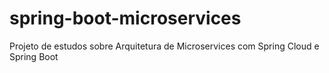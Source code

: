 # spring-boot-microservices
Projeto de estudos sobre Arquitetura de Microservices com Spring Cloud e Spring Boot
